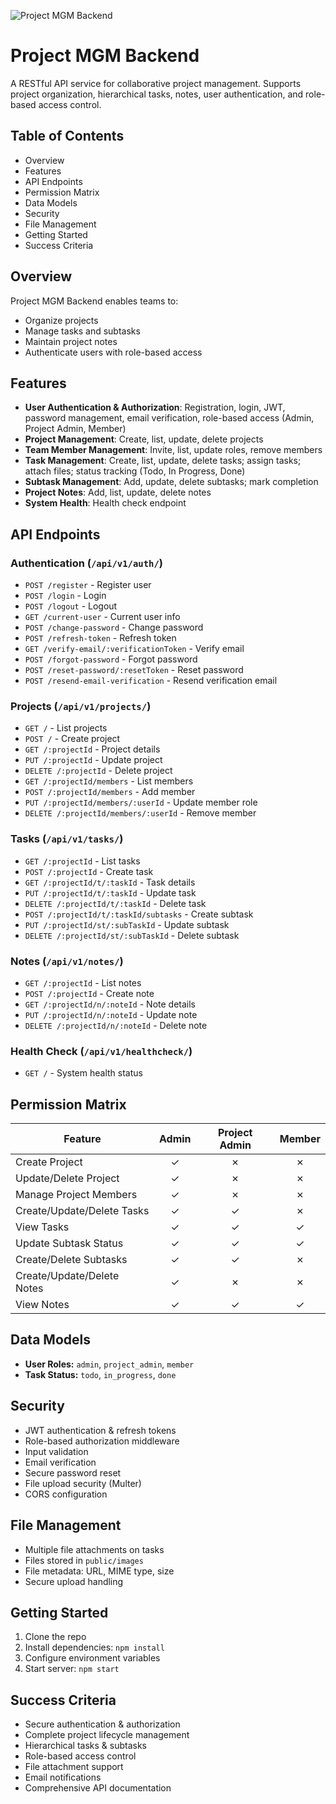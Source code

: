 ![Project MGM Backend](https://img.shields.io/badge/Project%20MGM%20Backend-v1.0.0-blue)

# Project MGM Backend

A RESTful API service for collaborative project management. Supports project organization, hierarchical tasks, notes, user authentication, and role-based access control.

## Table of Contents
- Overview
- Features
- API Endpoints
- Permission Matrix
- Data Models
- Security
- File Management
- Getting Started
- Success Criteria

## Overview
Project MGM Backend enables teams to:
- Organize projects
- Manage tasks and subtasks
- Maintain project notes
- Authenticate users with role-based access

## Features
- **User Authentication & Authorization**: Registration, login, JWT, password management, email verification, role-based access (Admin, Project Admin, Member)
- **Project Management**: Create, list, update, delete projects
- **Team Member Management**: Invite, list, update roles, remove members
- **Task Management**: Create, list, update, delete tasks; assign tasks; attach files; status tracking (Todo, In Progress, Done)
- **Subtask Management**: Add, update, delete subtasks; mark completion
- **Project Notes**: Add, list, update, delete notes
- **System Health**: Health check endpoint

## API Endpoints

### Authentication (`/api/v1/auth/`)
- `POST /register` - Register user
- `POST /login` - Login
- `POST /logout` - Logout
- `GET /current-user` - Current user info
- `POST /change-password` - Change password
- `POST /refresh-token` - Refresh token
- `GET /verify-email/:verificationToken` - Verify email
- `POST /forgot-password` - Forgot password
- `POST /reset-password/:resetToken` - Reset password
- `POST /resend-email-verification` - Resend verification email

### Projects (`/api/v1/projects/`)
- `GET /` - List projects
- `POST /` - Create project
- `GET /:projectId` - Project details
- `PUT /:projectId` - Update project
- `DELETE /:projectId` - Delete project
- `GET /:projectId/members` - List members
- `POST /:projectId/members` - Add member
- `PUT /:projectId/members/:userId` - Update member role
- `DELETE /:projectId/members/:userId` - Remove member

### Tasks (`/api/v1/tasks/`)
- `GET /:projectId` - List tasks
- `POST /:projectId` - Create task
- `GET /:projectId/t/:taskId` - Task details
- `PUT /:projectId/t/:taskId` - Update task
- `DELETE /:projectId/t/:taskId` - Delete task
- `POST /:projectId/t/:taskId/subtasks` - Create subtask
- `PUT /:projectId/st/:subTaskId` - Update subtask
- `DELETE /:projectId/st/:subTaskId` - Delete subtask

### Notes (`/api/v1/notes/`)
- `GET /:projectId` - List notes
- `POST /:projectId` - Create note
- `GET /:projectId/n/:noteId` - Note details
- `PUT /:projectId/n/:noteId` - Update note
- `DELETE /:projectId/n/:noteId` - Delete note

### Health Check (`/api/v1/healthcheck/`)
- `GET /` - System health status

## Permission Matrix

| Feature                    | Admin | Project Admin | Member |
|----------------------------|:-----:|:-------------:|:------:|
| Create Project             |  ✓    |      ✗        |   ✗    |
| Update/Delete Project      |  ✓    |      ✗        |   ✗    |
| Manage Project Members     |  ✓    |      ✗        |   ✗    |
| Create/Update/Delete Tasks |  ✓    |      ✓        |   ✗    |
| View Tasks                 |  ✓    |      ✓        |   ✓    |
| Update Subtask Status      |  ✓    |      ✓        |   ✓    |
| Create/Delete Subtasks     |  ✓    |      ✓        |   ✗    |
| Create/Update/Delete Notes |  ✓    |      ✗        |   ✗    |
| View Notes                 |  ✓    |      ✓        |   ✓    |

## Data Models
- **User Roles:** `admin`, `project_admin`, `member`
- **Task Status:** `todo`, `in_progress`, `done`

## Security
- JWT authentication & refresh tokens
- Role-based authorization middleware
- Input validation
- Email verification
- Secure password reset
- File upload security (Multer)
- CORS configuration

## File Management
- Multiple file attachments on tasks
- Files stored in `public/images`
- File metadata: URL, MIME type, size
- Secure upload handling

## Getting Started
1. Clone the repo
2. Install dependencies: `npm install`
3. Configure environment variables
4. Start server: `npm start`

## Success Criteria
- Secure authentication & authorization
- Complete project lifecycle management
- Hierarchical tasks & subtasks
- Role-based access control
- File attachment support
- Email notifications
- Comprehensive API documentation
